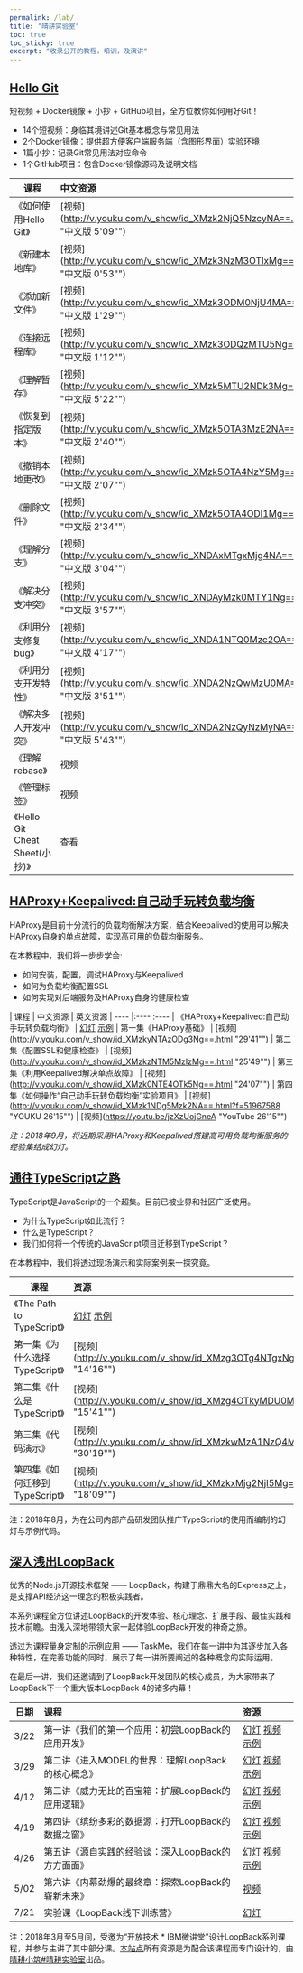 ```yaml
---
permalink: /lab/
title: "晴耕实验室"
toc: true
toc_sticky: true
excerpt: "收录公开的教程，培训，及演讲"
---
```


## [Hello Git](https://github.com/morningspace/lab-hello-git)

短视频 + Docker镜像 + 小抄 + GitHub项目，全方位教你如何用好Git！

* 14个短视频：身临其境讲述Git基本概念与常见用法
* 2个Docker镜像：提供超方便客户端服务端（含图形界面）实验环境
* 1篇小抄：记录Git常见用法对应命令
* 1个GitHub项目：包含Docker镜像源码及说明文档

| 课程 	| 中文资源 	 	| 英文资源
| ---- 	|:---- 	 	 	 	|:----
| 《如何使用Hello Git》 | [视频](http://v.youku.com/v_show/id_XMzk2NjQ5NzcyNA==.html "中文版 5'09"")	| [视频](https://youtu.be/14pBZSXHz-Y "英文版 5'09"")
| 《新建本地库》 				| [视频](http://v.youku.com/v_show/id_XMzk3NzM3OTIxMg==.html "中文版 0'53"") 	| [视频](https://youtu.be/q2De0LrOZFk "英文版 0'54"")
| 《添加新文件》 				| [视频](http://v.youku.com/v_show/id_XMzk3ODM0NjU4MA==.html "中文版 1'29"") 	| [视频](https://youtu.be/yP9v4egMQwA "英文版 1'30"")
| 《连接远程库》 				| [视频](http://v.youku.com/v_show/id_XMzk3ODQzMTU5Ng==.html "中文版 1'12"") 	| [视频](https://youtu.be/KjsexSUOdNA "英文版 1'13"")
| 《理解暂存》 					| [视频](http://v.youku.com/v_show/id_XMzk5MTU2NDk3Mg==.html "中文版 5'22"") 	| [视频](https://youtu.be/dJSmmtiOoTM "英文版 5'45"")
| 《恢复到指定版本》 		| [视频](http://v.youku.com/v_show/id_XMzk5OTA3MzE2NA==.html "中文版 2'40"") 	| [视频](https://youtu.be/4361HjW1ldA "英文版 2'41"")
| 《撤销本地更改》 			| [视频](http://v.youku.com/v_show/id_XMzk5OTA4NzY5Mg==.html "中文版 2'07"") 	| [视频](https://youtu.be/7SpAQgzp0h8 "英文版 2'08"")
| 《删除文件》 					| [视频](http://v.youku.com/v_show/id_XMzk5OTA4ODI1Mg==.html "中文版 2'34"") 	| [视频](https://youtu.be/MN0FMGIPMVM "英文版 2'35"")
| 《理解分支》 					| [视频](http://v.youku.com/v_show/id_XNDAxMTgxMjg4NA==.html "中文版 3'04"") 	| [视频](https://youtu.be/1xx7-QDcQsY "英文版 3'04"")
| 《解决分支冲突》 			| [视频](http://v.youku.com/v_show/id_XNDAyMzk0MTY1Ng==.html "中文版 3'57"") 	| [视频](https://youtu.be/wjz9tbGEvRg "英文版 3'57"")
| 《利用分支修复bug》		| [视频](http://v.youku.com/v_show/id_XNDA1NTQ0Mzc2OA==.html "中文版 4'17"") 	| [视频](https://youtu.be/G4M-ofXOqHg "英文版 4'18"")
| 《利用分支开发特性》		| [视频](http://v.youku.com/v_show/id_XNDA2NzQwMzU0MA==.html "中文版 3'51"") 	| [视频](https://youtu.be/0W1ylLgdwG4 "英文版 3'51"")
| 《解决多人开发冲突》 	| [视频](http://v.youku.com/v_show/id_XNDA2NzQyNzMyNA==.html "中文版 5'43"") 	| [视频](https://youtu.be/mMSTEy5wbK0 "英文版 5'43"")
| 《理解rebase》 			| 视频 	| 视频
| 《管理标签》 					| 视频 	| 视频
| 《Hello Git Cheat Sheet(小抄)》 | 查看 	|

## [HAProxy+Keepalived:自己动手玩转负载均衡](https://github.com/morningspace/lab-load-balancing)

HAProxy是目前十分流行的负载均衡解决方案，结合Keepalived的使用可以解决HAProxy自身的单点故障，实现高可用的负载均衡服务。

在本教程中，我们将一步步学会:
* 如何安装，配置，调试HAProxy与Keepalived
* 如何为负载均衡配置SSL
* 如何实现对后端服务及HAProxy自身的健康检查

| 课程 	| 中文资源 	| 英文资源
| ---- 	|:---- 	 	 	:----
| 《HAProxy+Keepalived:自己动手玩转负载均衡》 | [幻灯](https://morningspace.github.io/lab-load-balancing/slides) [示例](https://github.com/morningspace/lab-load-balancing/tree/master/conf/samples)
| 第一集《HAProxy基础》 | [视频](http://v.youku.com/v_show/id_XMzkyNTAzODg3Ng==.html "29'41"")
| 第二集《配置SSL和健康检查》 | [视频](http://v.youku.com/v_show/id_XMzkzNTM5MzIzMg==.html "25'49"")
| 第三集《利用Keepalived解决单点故障》 | [视频](http://v.youku.com/v_show/id_XMzk0NTE4OTk5Ng==.html "24'07"")
| 第四集《如何操作“自己动手玩转负载均衡”实验项目》 | [视频](http://v.youku.com/v_show/id_XMzk1NDg5Mzk2NA==.html?f=51967588 "YOUKU 26'15"") 	| [视频](https://youtu.be/jzXzUojGneA "YouTube 26'15"")

*注：2018年9月，将近期采用HAProxy和Keepalived搭建高可用负载均衡服务的经验集结成幻灯。*

## [通往TypeScript之路](https://github.com/morningspace/lab-typescript)

TypeScript是JavaScript的一个超集。目前已被业界和社区广泛使用。

* 为什么TypeScript如此流行？
* 什么是TypeScript？
* 我们如何将一个传统的JavaScript项目迁移到TypeScript？

在本教程中，我们将透过现场演示和实际案例来一探究竟。

| 课程 	| 资源
| ---- 	|:----
| 《The Path to TypeScript》 | [幻灯](https://morningspace.github.io/lab-typescript) [示例](https://github.com/morningspace/lab-typescript/tree/master/code)
| 第一集《为什么选择TypeScript》 | [视频](http://v.youku.com/v_show/id_XMzg3OTg4NTgxNg==.html  "14'16"")
| 第二集《什么是TypeScript》 | [视频](http://v.youku.com/v_show/id_XMzg4OTkyMDU0MA==.html "15'41"")
| 第三集《代码演示》 | [视频](http://v.youku.com/v_show/id_XMzkwMzA1NzQ4MA==.html "30'19"")
| 第四集《如何迁移到TypeScript》 | [视频](http://v.youku.com/v_show/id_XMzkxMjg2NjI5Mg==.html "18'09"")

注：2018年8月，为在公司内部产品研发团队推广TypeScript的使用而编制的幻灯与示例代码。

## [深入浅出LoopBack](https://github.com/morningspace/lab-loopback)

优秀的Node.js开源技术框架 —— LoopBack，构建于鼎鼎大名的Express之上，是支撑API经济这一理念的积极实践者。

本系列课程全方位讲述LoopBack的开发体验、核心理念、扩展手段、最佳实践和技术前瞻。由浅入深地带领大家一起体验LoopBack开发的神奇之旅。

透过为课程量身定制的示例应用 —— TaskMe，我们在每一讲中为其逐步加入各种特性，在完善功能的同时，展示了每一讲所要阐述的各种概念的实际运用。

在最后一讲，我们还邀请到了LoopBack开发团队的核心成员，为大家带来了LoopBack下一个重大版本LoopBack 4的诸多内幕！

| 日期 	| 课程 	| 资源
| ---- 	|:---- 	|:----
| 3/22	| 第一讲《我们的第一个应用：初尝LoopBack的应用开发》 | [幻灯](https://morningspace.github.io/lab-loopback/episode-1.html) [视频](https://v.youku.com/v_show/id_XMzQ5MTU1MDY5Mg==.html) [示例](https://github.com/morningspace/lab-loopback/tree/master/code/taskme-1)
| 3/29	| 第二讲《进入MODEL的世界：理解LoopBack的核心概念》 | [幻灯](https://morningspace.github.io/lab-loopback/episode-2.html) [视频](https://v.youku.com/v_show/id_XMzUwMTYxMTM5Mg==.html) [示例](https://github.com/morningspace/lab-loopback/tree/master/code/taskme-2)
| 4/12	| 第三讲《威力无比的百宝箱：扩展LoopBack的应用逻辑》 | [幻灯](https://morningspace.github.io/lab-loopback/episode-3.html) [视频](https://v.youku.com/v_show/id_XMzUzNTc2OTY1Ng==.html) [示例](https://github.com/morningspace/lab-loopback/tree/master/code/taskme-3)
| 4/19	| 第四讲《缤纷多彩的数据源：打开LoopBack的数据之窗》 | [幻灯](https://morningspace.github.io/lab-loopback/episode-4.html) [视频](https://v.youku.com/v_show/id_XMzU2MDg2NDIwMA==.html) [示例](https://github.com/morningspace/lab-loopback/tree/master/code/taskme-4)
| 4/26	| 第五讲《源自实践的经验谈：深入LoopBack的方方面面》 | [幻灯](https://morningspace.github.io/lab-loopback/episode-5.html) [视频](https://v.youku.com/v_show/id_XMzU3MDQwNTI0MA==.html) [示例](https://github.com/morningspace/lab-loopback/tree/master/code/taskme-5)
| 5/02	| 第六讲《内幕劲爆的最终章：探索LoopBack的崭新未来》 | [视频](https://v.youku.com/v_show/id_XMzU4MzYxNzg2NA==.html)
| 7/21	| 实验课《LoopBack线下训练营》 									| [幻灯](https://morningspace.github.io/lab-loopback/workshop.html)

注：2018年3月至5月间，受邀为“开放技术 * IBM微讲堂”设计LoopBack系列课程，并参与主讲了其中部分课。[本站点](https://github.com/morningspace/lab-loopback)所有资源是为配合该课程而专门设计的，由[晴耕小筑#晴耕实验室](https://morningspace.github.io/lab)出品。
